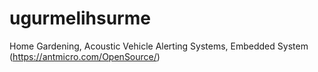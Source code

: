 # ugurmelihsurme
Home Gardening, 
Acoustic Vehicle Alerting Systems, 
Embedded System (https://antmicro.com/OpenSource/)
